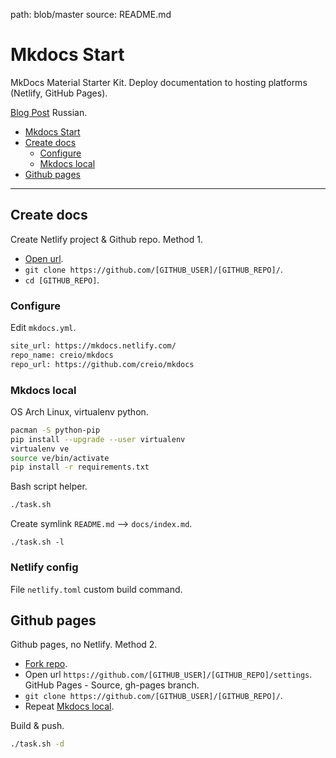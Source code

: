 path: blob/master
source: README.md

# Mkdocs Start

MkDocs Material Starter Kit. Deploy documentation to hosting platforms (Netlify, GitHub Pages).

[Blog Post](https://creio.github.io/mkdocs) Russian.

- [Mkdocs Start](#mkdocs-start)
- [Create docs](#create-docs)
    - [Configure](#configure)
    - [Mkdocs local](#mkdocs-local)
- [Github pages](#github-pages)

---

## Create docs

Create Netlify project & Github repo. Method 1.

- [Open url](https://app.netlify.com/start/deploy?repository=https://github.com/creio/mkdocs).
- `git clone https://github.com/[GITHUB_USER]/[GITHUB_REPO]/`.
- `cd [GITHUB_REPO]`.

### Configure

Edit `mkdocs.yml`.

```sh
site_url: https://mkdocs.netlify.com/
repo_name: creio/mkdocs
repo_url: https://github.com/creio/mkdocs
```

### Mkdocs local

OS Arch Linux, virtualenv python.

```sh
pacman -S python-pip
pip install --upgrade --user virtualenv
virtualenv ve
source ve/bin/activate
pip install -r requirements.txt
```

Bash script helper.

```sh
./task.sh
```

Create symlink `README.md` --> `docs/index.md`.

`./task.sh -l`

### Netlify config

File `netlify.toml` custom build command.

## Github pages

Github pages, no Netlify. Method 2.

- [Fork repo](https://github.com/creio/mkdocs).
- Open url `https://github.com/[GITHUB_USER]/[GITHUB_REPO]/settings`. GitHub Pages - Source, gh-pages branch.
- `git clone https://github.com/[GITHUB_USER]/[GITHUB_REPO]/`.
- Repeat [Mkdocs local](#mkdocs-local).

Build & push.

```sh
./task.sh -d
```
